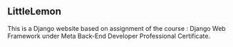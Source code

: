 ## LittleLemon

This is a Django website based on assignment of the course : Django Web Framework under Meta Back-End Developer Professional Certificate.


